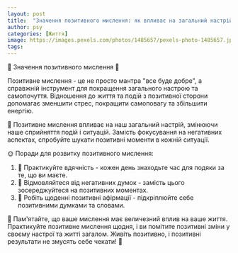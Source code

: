 ```yaml
---
layout: post
title:  "Значення позитивного мислення: як впливає на загальний настрій."
author: psy
categories: [Життя]
image: https://images.pexels.com/photos/1485657/pexels-photo-1485657.jpeg?auto=compress&cs=tinysrgb&fit=crop&h=627&w=1200
tags: 
---
```


🌟 Значення позитивного мислення 🌟

Позитивне мислення - це не просто мантра "все буде добре", а справжній інструмент для покращення загального настрою та самопочуття. Відношення до життя та подій з позитивної сторони допомагає зменшити стрес, покращити самоповагу та збільшити енергію.

🌈 Позитивне мислення впливає на наш загальний настрій, змінюючи наше сприйняття подій і ситуацій. Замість фокусування на негативних аспектах, спробуйте шукати позитивні моменти в кожній ситуації.

🌞 Поради для розвитку позитивного мислення:
1. 🌿 Практикуйте вдячність - кожен день знаходьте час для подяки за те, що ви маєте.
2. 🌻 Відмовляйтеся від негативних думок - замість цього зосереджуйтеся на позитивних моментах.
3. 🌸 Робіть щоденні позитивні афірмації - підкріплюйте себе позитивними думками та словами.

🌺 Пам'ятайте, що ваше мислення має величезний вплив на ваше життя. Практикуйте позитивне мислення щодня, і ви помітите позитивні зміни у своєму настрої та житті загалом. Живіть позитивно, і позитивні результати не змусять себе чекати! 🌟



